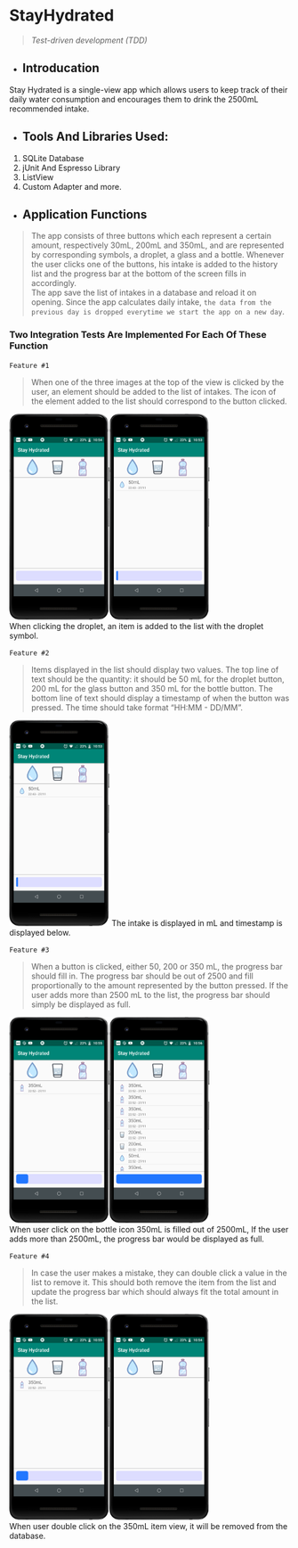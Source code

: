# StayHydrated
> *Test-driven development (TDD)*
* ## Introducation
Stay Hydrated is a single-view app which allows users to keep track of their daily
water consumption and encourages them to drink the 2500mL recommended
intake.
* ## Tools And Libraries Used:
1. SQLite Database
2. jUnit And Espresso Library
3. ListView
4. Custom Adapter
and more.

* ## Application Functions
>The app consists of three buttons which each represent a certain amount,
respectively 30mL, 200mL and 350mL, and are represented by corresponding
symbols, a droplet, a glass and a bottle.
Whenever the user clicks one of the buttons, his intake is added to the history
list and the progress bar at the bottom of the screen fills in accordingly.  
The app save the list of intakes in a database and reload it on opening.
Since the app calculates daily intake, `the data from the previous day is dropped
everytime we start the app on a new day`.

### Two Integration Tests Are Implemented For Each Of These Function

```
Feature #1
```
>When one of the three images at the top of the view is clicked by the user, an
element should be added to the list of intakes. The icon of the element added to
the list should correspond to the button clicked.

<img src="https://github.com/DavinderSinghKharoud/Images/blob/master/emptyList.png" width="180" height="370"><img src="https://github.com/DavinderSinghKharoud/Images/blob/master/dropOfWater.png" width="180" height="370">  
  When clicking the droplet, an item is added to the list with the droplet symbol.
```
Feature #2
```
>Items displayed in the list should display two values.
The top line of text should be the quantity: it should be 50 mL for the droplet
button, 200 mL for the glass button and 350 mL for the bottle button.
The bottom line of text should display a timestamp of when the button was
pressed. The time should take format “HH:MM - DD/MM”.

<img src="https://github.com/DavinderSinghKharoud/Images/blob/master/dropOfWater.png" width="180" height="370">  
The intake is displayed in mL and timestamp is displayed below.

```
Feature #3
```
>When a button is clicked, either 50, 200 or 350 mL, the progress bar should fill in.
The progress bar should be out of 2500 and fill proportionally to the amount
represented by the button pressed.
If the user adds more than 2500 mL to the list, the progress bar should simply
be displayed as full.

<img src="https://github.com/DavinderSinghKharoud/Images/blob/master/bottleWater.png" width="180" height="370"><img src="https://github.com/DavinderSinghKharoud/Images/blob/master/fullList.png" width="180" height="370">   
When user click on the bottle icon 350mL is filled out of 2500mL, If the user adds more than 2500mL, the progress bar would be displayed as full.

```
Feature #4
```
>In case the user makes a mistake, they can double click a value in the list to
remove it. This should both remove the item from the list and update the
progress bar which should always fit the total amount in the list.

<img src="https://github.com/DavinderSinghKharoud/Images/blob/master/bottleWater.png" width="180" height="370"><img src="https://github.com/DavinderSinghKharoud/Images/blob/master/emptyList.png" width="180" height="370">   
When user double click on the 350mL item view, it will be removed from the database.

